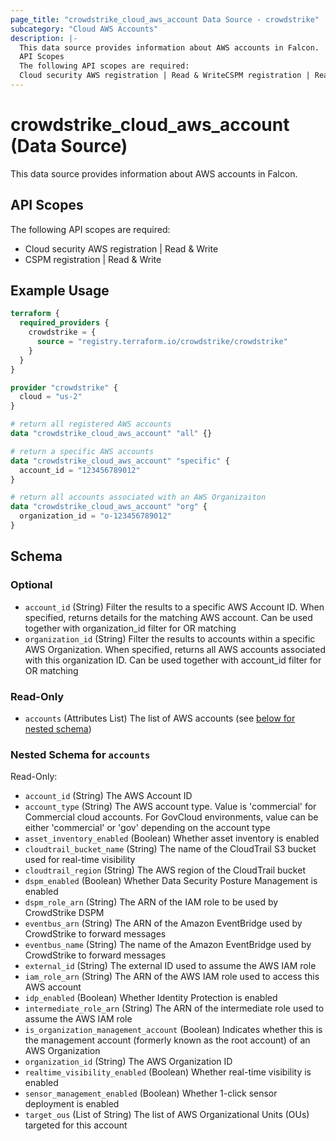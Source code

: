```yaml
---
page_title: "crowdstrike_cloud_aws_account Data Source - crowdstrike"
subcategory: "Cloud AWS Accounts"
description: |-
  This data source provides information about AWS accounts in Falcon.
  API Scopes
  The following API scopes are required:
  Cloud security AWS registration | Read & WriteCSPM registration | Read & Write
---
```


# crowdstrike_cloud_aws_account (Data Source)

This data source provides information about AWS accounts in Falcon.

## API Scopes

The following API scopes are required:

- Cloud security AWS registration | Read & Write
- CSPM registration | Read & Write


## Example Usage

```terraform
terraform {
  required_providers {
    crowdstrike = {
      source = "registry.terraform.io/crowdstrike/crowdstrike"
    }
  }
}

provider "crowdstrike" {
  cloud = "us-2"
}

# return all registered AWS accounts
data "crowdstrike_cloud_aws_account" "all" {}

# return a specific AWS accounts
data "crowdstrike_cloud_aws_account" "specific" {
  account_id = "123456789012"
}

# return all accounts associated with an AWS Organizaiton
data "crowdstrike_cloud_aws_account" "org" {
  organization_id = "o-123456789012"
}
```

<!-- schema generated by tfplugindocs -->
## Schema

### Optional

- `account_id` (String) Filter the results to a specific AWS Account ID. When specified, returns details for the matching AWS account. Can be used together with organization_id filter for OR matching
- `organization_id` (String) Filter the results to accounts within a specific AWS Organization. When specified, returns all AWS accounts associated with this organization ID. Can be used together with account_id filter for OR matching

### Read-Only

- `accounts` (Attributes List) The list of AWS accounts (see [below for nested schema](#nestedatt--accounts))

<a id="nestedatt--accounts"></a>
### Nested Schema for `accounts`

Read-Only:

- `account_id` (String) The AWS Account ID
- `account_type` (String) The AWS account type. Value is 'commercial' for Commercial cloud accounts. For GovCloud environments, value can be either 'commercial' or 'gov' depending on the account type
- `asset_inventory_enabled` (Boolean) Whether asset inventory is enabled
- `cloudtrail_bucket_name` (String) The name of the CloudTrail S3 bucket used for real-time visibility
- `cloudtrail_region` (String) The AWS region of the CloudTrail bucket
- `dspm_enabled` (Boolean) Whether Data Security Posture Management is enabled
- `dspm_role_arn` (String) The ARN of the IAM role to be used by CrowdStrike DSPM
- `eventbus_arn` (String) The ARN of the Amazon EventBridge used by CrowdStrike to forward messages
- `eventbus_name` (String) The name of the Amazon EventBridge used by CrowdStrike to forward messages
- `external_id` (String) The external ID used to assume the AWS IAM role
- `iam_role_arn` (String) The ARN of the AWS IAM role used to access this AWS account
- `idp_enabled` (Boolean) Whether Identity Protection is enabled
- `intermediate_role_arn` (String) The ARN of the intermediate role used to assume the AWS IAM role
- `is_organization_management_account` (Boolean) Indicates whether this is the management account (formerly known as the root account) of an AWS Organization
- `organization_id` (String) The AWS Organization ID
- `realtime_visibility_enabled` (Boolean) Whether real-time visibility is enabled
- `sensor_management_enabled` (Boolean) Whether 1-click sensor deployment is enabled
- `target_ous` (List of String) The list of AWS Organizational Units (OUs) targeted for this account
